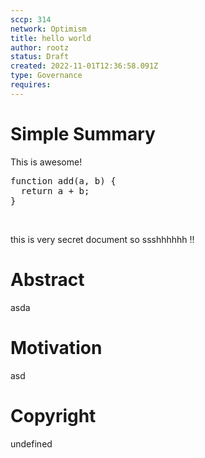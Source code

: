 ```yaml
---
sccp: 314
network: Optimism
title: hello world
author: rootz
status: Draft
created: 2022-11-01T12:36:58.091Z
type: Governance
requires: 
---
```



# Simple Summary

<p>This is awesome!</p><pre class="ql-syntax" spellcheck="false">function add(a, b) {
  return a + b;
}
</pre><p><br></p><p>this is very secret document so ssshhhhhh !!</p>

# Abstract

<p>asda</p>

# Motivation

<p>asd</p>

# Copyright

undefined